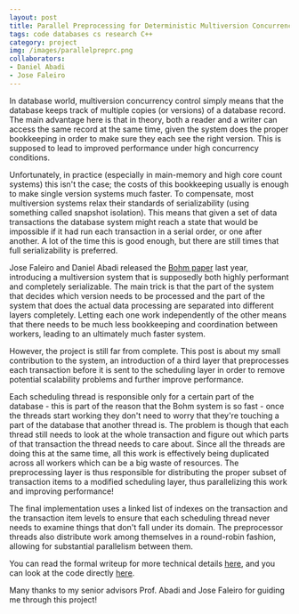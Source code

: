 ```yaml
---
layout: post
title: Parallel Preprocessing for Deterministic Multiversion Concurrency Control
tags: code databases cs research C++
category: project
img: /images/parallelpreprc.png
collaborators:
- Daniel Abadi
- Jose Faleiro
---
```


In database world, multiversion concurrency control simply means that the database keeps track of multiple copies (or versions) of a database record. The main advantage here is that in theory, both a reader and a writer can access the same record at the same time, given the system does the proper bookkeeping in order to make sure they each see the right version. This is supposed to lead to improved performance under high concurrency conditions.

Unfortunately, in practice (especially in main-memory and high core count systems) this isn't the case; the costs of this bookkeeping usually is enough to make single version systems much faster. To compensate, most multiversion systems relax their standards of serializability (using something called snapshot isolation). This means that given a set of data transactions the database system might reach a state that would be impossible if it had run each transaction in a serial order, or one after another. A lot of the time this is good enough, but there are still times that full serializability is preferred.

Jose Faleiro and Daniel Abadi released the [Bohm paper](http://www.jmfaleiro.com/pubs/multiversion-vldb2015.pdf) last year, introducing a multiversion system that is supposedly both highly performant and completely serializable. The main trick is that the part of the system that decides which version needs to be processed and the part of the system that does the actual data processing are separated into different layers completely. Letting each one work independently of the other means that there needs to be much less bookkeeping and coordination between workers, leading to an ultimately much faster system.

However, the project is still far from complete. This post is about my small contribution to the system, an introduction of a third layer that preprocesses each transaction before it is sent to the scheduling layer in order to remove potential scalability problems and further improve performance.

Each scheduling thread is responsible only for a certain part of the database - this is part of the reason that the Bohm system is so fast - once the threads start working they don't need to worry that they're touching a part of the database that another thread is. The problem is though that each thread still needs to look at the whole transaction and figure out which parts of that transaction the thread needs to care about. Since all the threads are doing this at the same time, all this work is effectively being duplicated across all workers which can be a big waste of resources. The preprocessing layer is thus responsible for distributing the proper subset of transaction items to a modified scheduling layer, thus parallelizing this work and improving performance!

The final implementation uses a linked list of indexes on the transaction and the transaction item levels to ensure that each scheduling thread never needs to examine things that don't fall under its domain. The preprocessor threads also distribute work among themselves in a round-robin fashion, allowing for substantial parallelism between them.

You can read the formal writeup for more technical details [here](/docs/multiversion.pdf), and you can look at the code directly [here](https://github.com/squidgetx/multiversioning).

Many thanks to my senior advisors Prof. Abadi and Jose Faleiro for guiding me through this project!
